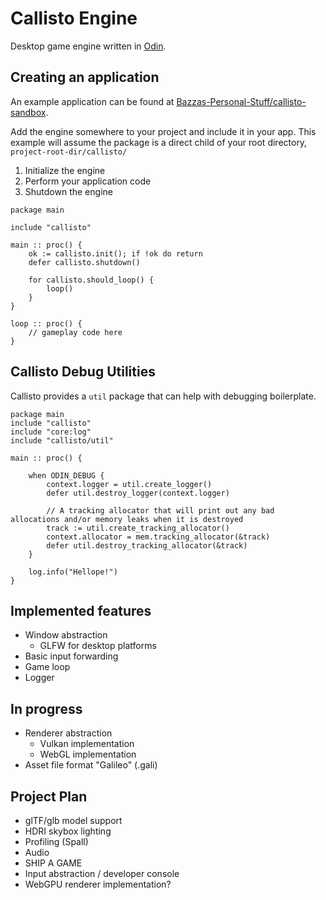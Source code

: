 # Callisto Engine

Desktop game engine written in [Odin](https://odin-lang.org).

## Creating an application

An example application can be found at [Bazzas-Personal-Stuff/callisto-sandbox](https://github.com/bazzas-personal-stuff/callisto-sandbox).

Add the engine somewhere to your project and include it in your app. This example will assume the package is a direct child of your root directory, `project-root-dir/callisto/`

1. Initialize the engine
2. Perform your application code
3. Shutdown the engine

```odin
package main

include "callisto"

main :: proc() {
    ok := callisto.init(); if !ok do return
    defer callisto.shutdown()

    for callisto.should_loop() {
        loop()
    }  
}

loop :: proc() {
    // gameplay code here
}
```

## Callisto Debug Utilities

Callisto provides a `util` package that can help with debugging boilerplate.

```odin
package main
include "callisto"
include "core:log"
include "callisto/util"

main :: proc() {
    
    when ODIN_DEBUG {
        context.logger = util.create_logger()
        defer util.destroy_logger(context.logger)

        // A tracking allocator that will print out any bad allocations and/or memory leaks when it is destroyed
        track := util.create_tracking_allocator()
        context.allocator = mem.tracking_allocator(&track)
        defer util.destroy_tracking_allocator(&track)
    }

    log.info("Hellope!")
}
```


## Implemented features

- Window abstraction
  - GLFW for desktop platforms
- Basic input forwarding
- Game loop
- Logger

## In progress

- Renderer abstraction
  - Vulkan implementation
  - WebGL implementation
- Asset file format "Galileo" (.gali)

## Project Plan

- glTF/glb model support
- HDRI skybox lighting
- Profiling (Spall)
- Audio
- SHIP A GAME
- Input abstraction / developer console
- WebGPU renderer implementation?
